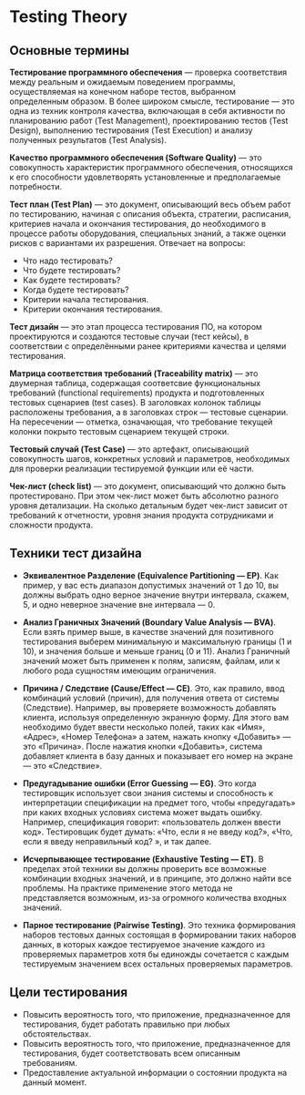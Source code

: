 # Testing Theory

## Основные термины
**Тестирование программного обеспечения** — проверка соответствия между реальным и ожидаемым поведением программы, осуществляемая на конечном наборе тестов, выбранном определенным образом. В более широком смысле, тестирование — это одна из техник контроля качества, включающая в себя активности по планированию работ (Test Management), проектированию тестов (Test Design), выполнению тестирования (Test Execution) и анализу полученных результатов (Test Analysis).

**Качество программного обеспечения (Software Quality)** — это совокупность характеристик программного обеспечения, относящихся к его способности удовлетворять установленные и предполагаемые потребности.

**Тест план (Test Plan)** — это документ, описывающий весь объем работ по тестированию, начиная с описания объекта, стратегии, расписания, критериев начала и окончания тестирования, до необходимого в процессе работы оборудования, специальных знаний, а также оценки рисков с вариантами их разрешения.
Отвечает на вопросы:
- Что надо тестировать?
- Что будете тестировать?
- Как будете тестировать?
- Когда будете тестировать?
- Критерии начала тестирования.
- Критерии окончания тестирования.

**Тест дизайн** — это этап процесса тестирования ПО, на котором проектируются и создаются тестовые случаи (тест кейсы), в соответствии с определёнными ранее критериями качества и целями тестирования.

**Матрица соответствия требований (Traceability matrix)** — это двумерная таблица, содержащая соответсвие функциональных требований (functional requirements) продукта и подготовленных тестовых сценариев (test cases). В заголовках колонок таблицы расположены требования, а в заголовках строк — тестовые сценарии. На пересечении — отметка, означающая, что требование текущей колонки покрыто тестовым сценарием текущей строки.

**Тестовый случай (Test Case)** — это артефакт, описывающий совокупность шагов, конкретных условий и параметров, необходимых для проверки реализации тестируемой функции или её части.

**Чек-лист (check list)** — это документ, описывающий что должно быть протестировано. При этом чек-лист может быть абсолютно разного уровня детализации. На сколько детальным будет чек-лист зависит от требований к отчетности, уровня знания продукта сотрудниками и сложности продукта.

## Техники тест дизайна
- **Эквивалентное Разделение (Equivalence Partitioning — EP)**. Как пример, у вас есть диапазон допустимых значений от 1 до 10, вы должны выбрать одно верное значение внутри интервала, скажем, 5, и одно неверное значение вне интервала — 0.

- **Анализ Граничных Значений (Boundary Value Analysis — BVA)**. Если взять пример выше, в качестве значений для позитивного тестирования выберем минимальную и максимальную границы (1 и 10), и значения больше и меньше границ (0 и 11). Анализ Граничный значений может быть применен к полям, записям, файлам, или к любого рода сущностям имеющим ограничения.

- **Причина / Следствие (Cause/Effect — CE)**. Это, как правило, ввод комбинаций условий (причин), для получения ответа от системы (Следствие). Например, вы проверяете возможность добавлять клиента, используя определенную экранную форму. Для этого вам необходимо будет ввести несколько полей, таких как «Имя», «Адрес», «Номер Телефона» а затем, нажать кнопку «Добавить» — это «Причина». После нажатия кнопки «Добавить», система добавляет клиента в базу данных и показывает его номер на экране — это «Следствие».

- **Предугадывание ошибки (Error Guessing — EG)**. Это когда тестировщик использует свои знания системы и способность к интерпретации спецификации на предмет того, чтобы «предугадать» при каких входных условиях система может выдать ошибку. Например, спецификация говорит: «пользователь должен ввести код». Тестировщик будет думать: «Что, если я не введу код?», «Что, если я введу неправильный код? », и так далее.

- **Исчерпывающее тестирование (Exhaustive Testing — ET)**. В пределах этой техники вы должны проверить все возможные комбинации входных значений, и в принципе, это должно найти все проблемы. На практике применение этого метода не представляется возможным, из-за огромного количества входных значений.

- **Парное тестирование (Pairwise Testing)**. Это техника формирования наборов тестовых данных состоящая в формировании таких наборов данных, в которых каждое тестируемое значение каждого из проверяемых параметров хотя бы единожды сочетается с каждым тестируемым значением всех остальных проверяемых параметров.

## Цели тестирования
- Повысить вероятность того, что приложение, предназначенное для тестирования, будет работать правильно при любых обстоятельствах.
- Повысить вероятность того, что приложение, предназначенное для тестирования, будет соответствовать всем описанным требованиям.
- Предоставление актуальной информации о состоянии продукта на данный момент.